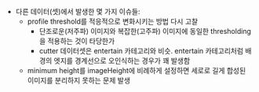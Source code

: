 - 다른 데이터(셋)에서 발생한 몇 가지 이슈들:
  - profile threshold를 적응적으로 변화시키는 방법 다시 고찰
    - 단조로운(저주파) 이미지와 복잡한(고주파) 이미지에 동일한 thresholding을 적용하는 것이 타당한가
    - cutter 데이터셋은 entertain 카테고리와 비슷. entertain 카테고리처럼 배경의 엣지를 경계선으로 오인식하는 경우가 꽤 발생함
  - minimum height를 imageHeight에 비례하게 설정하면 세로로 길게 합성된 이미지를 분리하지 못하는 문제 발생

